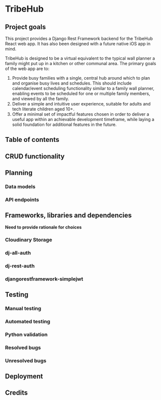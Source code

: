 # TribeHub

## Project goals

This project provides a Django Rest Framework backend for the TribeHub React web app. It has also been designed with a future native iOS app in mind.

TribeHub is designed to be a virtual equivalent to the typical wall planner a family might put up in a kitchen or other communal area. The primary goals of the web app are to:
1) Provide busy families with a single, central hub around which to plan and organise busy lives and schedules. This should include calendar/event scheduling functionality similar to a family wall planner, enabling events to be scheduled for one or multiple family members, and viewed by all the family.
2) Deliver a simple and intuitive user experience, suitable for adults and tech literate children aged 10+. 
3) Offer a minimal set of impactful features chosen in order to deliver a useful app within an achievable development timeframe, while laying a solid foundation for additional features in the future.

## Table of contents

## CRUD functionality

## Planning

### Data models

### API endpoints

## Frameworks, libraries and dependencies
**Need to provide rationale for choices**

### Cloudinary Storage

### dj-all-auth

### dj-rest-auth

### djangorestframework-simplejwt

## Testing

### Manual testing

### Automated testing

### Python validation

### Resolved bugs

### Unresolved bugs

## Deployment

## Credits


